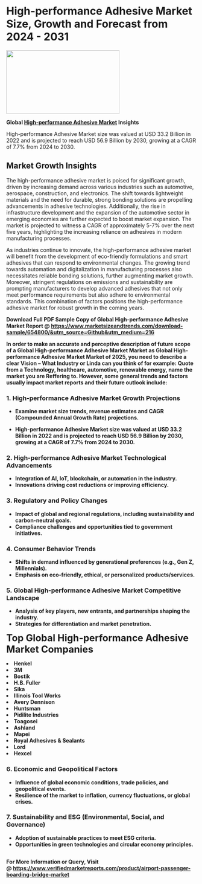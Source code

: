 <H1>High-performance Adhesive Market Size, Growth and Forecast from 2024 - 2031</H1><img class="aligncenter size-medium wp-image-584254" src="https://thirdeyenews.in/wp-content/uploads/2024/09/Global-Market-Research-300x168.jpeg" alt="" width="300" height="168" /><p><strong>Global&nbsp;<a href="https://www.marketsizeandtrends.com/download-sample/654800/&amp;utm_source=Github&utm_medium=216">High-performance Adhesive Market</a> Insights</strong></p><p>High-performance Adhesive Market size was valued at USD 33.2 Billion in 2022 and is projected to reach USD 56.9 Billion by 2030, growing at a CAGR of 7.7% from 2024 to 2030.</p><p><h2>Market Growth Insights</h2> <p>The high-performance adhesive market is poised for significant growth, driven by increasing demand across various industries such as automotive, aerospace, construction, and electronics. The shift towards lightweight materials and the need for durable, strong bonding solutions are propelling advancements in adhesive technologies. Additionally, the rise in infrastructure development and the expansion of the automotive sector in emerging economies are further expected to boost market expansion. The market is projected to witness a CAGR of approximately 5-7% over the next five years, highlighting the increasing reliance on adhesives in modern manufacturing processes.</p> <p><strong></strong></p> <p>As industries continue to innovate, the high-performance adhesive market will benefit from the development of eco-friendly formulations and smart adhesives that can respond to environmental changes. The growing trend towards automation and digitalization in manufacturing processes also necessitates reliable bonding solutions, further augmenting market growth. Moreover, stringent regulations on emissions and sustainability are prompting manufacturers to develop advanced adhesives that not only meet performance requirements but also adhere to environmental standards. This combination of factors positions the high-performance adhesive market for robust growth in the coming years.</p> <p><strong></p><p><span class=""><strong>Download Full PDF Sample Copy of Global High-performance Adhesive Market Report</strong> @ <a href="https://www.marketsizeandtrends.com/download-sample/654800/&amp;utm_source=Github&utm_medium=216" target="_blank">https://www.marketsizeandtrends.com/download-sample/654800/&amp;utm_source=Github&utm_medium=216</a></span></p><p>In order to make an accurate and perceptive description of future scope of a Global&nbsp;High-performance Adhesive Market Market as Global&nbsp;High-performance Adhesive Market Market of 2025, you need to describe a clear Vision &ndash; What Industry or Linda can you think of for example: Quote from a Technology, healthcare, automotive, renewable energy, name the market you are Reffering to. However, some general trends and factors usually impact market reports and their future outlook include:</p><h3>1.&nbsp;<strong>High-performance Adhesive Market Growth Projections</strong></h3><ul><li>Examine market size trends, revenue estimates and CAGR (Compounded Annual Growth Rate) projections.</li><li><p>High-performance Adhesive Market size was valued at USD 33.2 Billion in 2022 and is projected to reach USD 56.9 Billion by 2030, growing at a CAGR of 7.7% from 2024 to 2030.</p></li></ul><h3>2.&nbsp;<strong>High-performance Adhesive Market Technological Advancements</strong></h3><ul><li>Integration of AI, IoT, blockchain, or automation in the industry.</li><li>Innovations driving cost reductions or improving efficiency.</li></ul><h3>3.&nbsp;<strong>Regulatory and Policy Changes</strong></h3><ul><li>Impact of global and regional regulations, including sustainability and carbon-neutral goals.</li><li>Compliance challenges and opportunities tied to government initiatives.</li></ul><h3>4.&nbsp;<strong>Consumer Behavior Trends</strong></h3><ul><li>Shifts in demand influenced by generational preferences (e.g., Gen Z, Millennials).</li><li>Emphasis on eco-friendly, ethical, or personalized products/services.</li></ul><h3>5.&nbsp;<strong>Global High-performance Adhesive Market Competitive Landscape</strong></h3><ul><li>Analysis of key players, new entrants, and partnerships shaping the industry.</li><li>Strategies for differentiation and market penetration.</li></ul><p data-pm-slice="1 1 []"><span style="color: inherit; font-family: inherit; font-size: 25px;">Top Global High-performance Adhesive Market Companies</span></p><div class="" data-test-id=""><p><li>Henkel</li><li> 3M</li><li> Bostik</li><li> H.B. Fuller</li><li> Sika</li><li> Illinois Tool Works</li><li> Avery Dennison</li><li> Huntsman</li><li> Pidilite Industries</li><li> Toagosei</li><li> Ashland</li><li> Mapei</li><li> Royal Adhesives & Sealants</li><li> Lord</li><li> Hexcel</li></p></div><h3>6.&nbsp;<strong>Economic and Geopolitical Factors</strong></h3><ul><li>Influence of global economic conditions, trade policies, and geopolitical events.</li><li>Resilience of the market to inflation, currency fluctuations, or global crises.</li></ul><h3>7.&nbsp;<strong>Sustainability and ESG (Environmental, Social, and Governance)</strong></h3><ul><li>Adoption of sustainable practices to meet ESG criteria.</li><li>Opportunities in green technologies and circular economy principles.</li></ul><h2><strong style="font-size: 14px;">For More Information or Query, Visit @&nbsp;</strong><a style="background-color: #ffffff; font-size: 14px;" href="https://www.marketsizeandtrends.com/report/high-performance-adhesive-market/" target="_blank">https://www.verifiedmarketreports.com/product/airport-passenger-boarding-bridge-market</a></h2>
